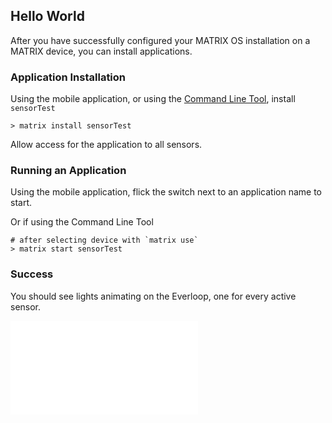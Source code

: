 ## Hello World

After you have successfully configured your MATRIX OS installation on a MATRIX device, you can install applications.

### Application Installation
Using the mobile application, or using the [Command Line Tool](../overview/cli.md), install `sensorTest`

```
> matrix install sensorTest
```

Allow access for the application to all sensors.

### Running an Application
Using the mobile application, flick the switch next to an application name to start.

Or if using the Command Line Tool

```
# after selecting device with `matrix use`
> matrix start sensorTest
```

### Success
You should see lights animating on the Everloop, one for every active sensor.

![Sensor Test Success](../img/sensor-test.md)